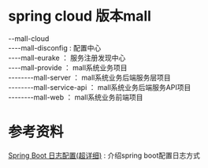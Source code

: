# spring cloud 版本mall

--mall-cloud <br/>----mall-disconfig : 配置中心 <br/>----mall-eurake ：
服务注册发现中心 <br/>----mall-provide ： mall系统业务项目
<br/>--------mall-server ： mall系统业务后端服务层项目
<br/>--------mall-service-api ： mall系统业务后端服务API项目
<br/>--------mall-web ： mall系统业务前端项目






# 参考资料
[Spring Boot 日志配置(超详细)](https://blog.csdn.net/inke88/article/details/75007649)
\: 介绍spring boot配置日志方式